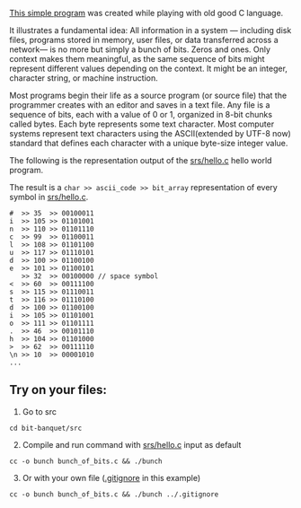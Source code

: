 [This simple program](https://github.com/Vadym-Lopatka/bit-banquet/blob/main/src/bunch_of_bits.c) was created while playing with old good C language.

It illustrates a fundamental idea:
All information in a system — including disk files, programs stored in memory, user files, or data transferred across a network— is no more but simply a bunch of bits. 
Zeros and ones.
Only context makes them meaningful, as the same sequence of bits might represent different values depending on the context.
It might be an integer, character string, or machine instruction.

Most programs begin their life as a source program (or source file) 
that the programmer creates with an editor and saves in a text file. 
Any file is a sequence of bits, each with a value of 0 or 1, organized in 8-bit chunks called bytes. 
Each byte represents some text character.
Most computer systems represent text characters using the ASCII(extended by UTF-8 now) standard that defines each character with a unique byte-size integer value.

The following is the representation output of the [srs/hello.c](https://github.com/Vadym-Lopatka/bit-banquet/blob/main/src/hello.c) hello world program.

The result is a `char >> ascii_code >> bit_array` representation of every symbol in [srs/hello.c](https://github.com/Vadym-Lopatka/bit-banquet/blob/main/src/hello.c).
```
#  >> 35  >> 00100011
i  >> 105 >> 01101001
n  >> 110 >> 01101110
c  >> 99  >> 01100011
l  >> 108 >> 01101100
u  >> 117 >> 01110101
d  >> 100 >> 01100100
e  >> 101 >> 01100101
   >> 32  >> 00100000 // space symbol
<  >> 60  >> 00111100
s  >> 115 >> 01110011
t  >> 116 >> 01110100
d  >> 100 >> 01100100
i  >> 105 >> 01101001
o  >> 111 >> 01101111
.  >> 46  >> 00101110
h  >> 104 >> 01101000
>  >> 62  >> 00111110
\n >> 10  >> 00001010
...
```

## Try on your files:
1. Go to src 
```
cd bit-banquet/src
```
2. Compile and run command with [srs/hello.c](https://github.com/Vadym-Lopatka/bit-banquet/blob/main/src/hello.c) input as default
```
cc -o bunch bunch_of_bits.c && ./bunch
```
3. Or with your own file ([.gitignore](https://github.com/Vadym-Lopatka/bit-banquet/blob/main/.gitignore) in this example)
```
cc -o bunch bunch_of_bits.c && ./bunch ../.gitignore
```



